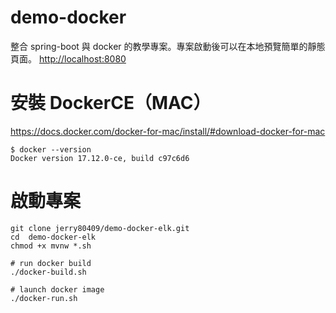 # demo-docker
整合 spring-boot 與 docker 的教學專案。專案啟動後可以在本地預覽簡單的靜態頁面。
[http://localhost:8080](http://localhost:8080)

# 安裝 DockerCE（MAC）
https://docs.docker.com/docker-for-mac/install/#download-docker-for-mac
```
$ docker --version
Docker version 17.12.0-ce, build c97c6d6
```

# 啟動專案
```
git clone jerry80409/demo-docker-elk.git
cd  demo-docker-elk
chmod +x mvnw *.sh

# run docker build
./docker-build.sh

# launch docker image
./docker-run.sh
```

